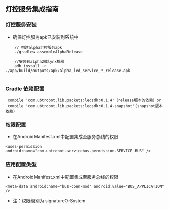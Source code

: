 ## 灯控服务集成指南

### 灯控服务安装

* 确保灯控服务apk已安装到系统中

```shell
	// 构建alpha灯控服务apk
	./gradlew assembleAlphaRelease
	
	//安装到alpha2或lynx机器
	adb install -r ./app/build/outputs/apk/alpha_led_service_*_release.apk
	

```

### Gradle 依赖配置

```
 compile 'com.ubtrobot.lib.packets:ledsdk:0.1.4'（release版本的依赖）or
 compile 'com.ubtrobot.lib.packets:ledsdk:0.1.4-snapshot'(snapshot版本依赖)
```

### 权限配置

*	在AndroidManifest.xml中配置集成至服务总线的权限

```
<uses-permission android:name="com.ubtrobot.servicebus.permission.SERVICE_BUS" />
```

### 应用配置类型

*	在AndroidManifest.xml中配置集成至服务总线的权限

```
<meta-data android:name="bus-conn-mod" android:value="BUS_APPLICATION" />
```

* 注：权限级别为 signatureOrSystem





